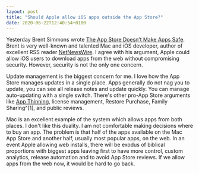 ```yaml
---
layout: post
title: "Should Apple allow iOS apps outside the App Store?"
date: 2020-06-22T12:40:54+0100
---
```


Yesterday Brent Simmons wrote [The App Store Doesn’t Make Apps Safe](https://inessential.com/2020/06/21/the_app_store_doesnt_make_apps_safe). Brent is very well-known and talented Mac and iOS developer, author of excellent RSS reader [NetNewsWire](https://ranchero.com/netnewswire/). I agree with his argument, Apple could allow iOS users to download apps from the web without compromising security. However, security is not the only one concern.

Update management is the biggest concern for me. I love how the App Store manages updates in a single place. Apps generally do not nag you to update, you can see all release notes and update quickly. You can manage auto-updating with a single switch. There's other pro-App Store arguments like [App Thinning](https://developer.apple.com/documentation/xcode/reducing_your_app_s_size/doing_advanced_optimization_to_further_reduce_your_app_s_size), license management, Restore Purchase, Family Sharing^[1], and public reviews.

Mac is an excellent example of the system which allows apps from both places. I don't like this duality. I am not comfortable making decisions where to buy an app. The problem is that half of the apps available on the Mac App Store and another half, usually most popular apps, on the web. In an event Apple allowing web installs, there will be exodus of biblical proportions with biggest apps leaving first to have more control, custom analytics, release automation and to avoid App Store reviews. If we allow apps from the web now, it would be hard to go back.

[^1]: Many, if not all, Mac apps only allow you to use one license per person. This is not enforced in any way, but it feels wrong sharing your license with family members.
